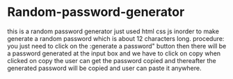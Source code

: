 # Random-password-generator
this is a random password generator 
just used html css js inorder to make generate a random password which is about 12 characters long.
procedure:
you just need to click on the :generate a password" button
then there will be a password generated at the input box and we have to click on copy
when clicked on copy the user can get the password copied and thereafter the generated  password will be copied and 
user can paste it anywhere.



